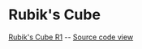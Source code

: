 Rubik's Cube
===

[Rubik's Cube R1]( http://jaanga.github.io/cookbook/rubiks-cube/rubiks-cube-r1.html "View as live web page" ) -- 
[Source code view]( https://github.com/jaanga/cookbook/tree/gh-pages/rubiks-cube/rubiks-cube-r1.html "View as source code" )


